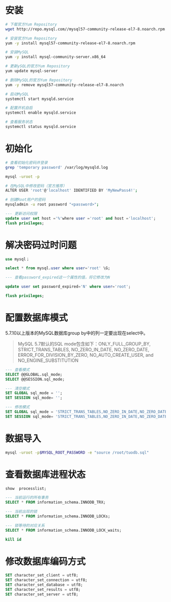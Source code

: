 # 安装
```bash
# 下载官方Yum Repository
wget http://repo.mysql.com//mysql57-community-release-el7-8.noarch.rpm

# 安装官方Yum Repository
yum -y install mysql57-community-release-el7-8.noarch.rpm

# 安装MySQL
yum -y install mysql-community-server.x86_64

# 更新ySQL的官方Yum Repository
yum update mysql-server

# 删除MySQL的官方Yum Repository
yum -y remove mysql57-community-release-el7-8.noarch

# 启动MySQL
systemctl start mysqld.service

# 配置开机自启
systemctl enable mysqld.service

# 查看服务状态
systemctl status mysqld.service
```

# 初始化
```bash
# 查看初始化密码并登录
grep 'temporary password' /var/log/mysqld.log

mysql -uroot -p

# 在MySQL中修改密码（官方推荐）
ALTER USER 'root'@'localhost' IDENTIFIED BY 'MyNewPass4!';

# 创建Root用户的密码
mysqladmin -u root password "<password>";
```
```sql
--- 更新访问权限
update user set host ='%'where user ='root' and host ='localhost';
flush privileges;
```

# 解决密码过时问题
```sql
use mysql；

select * from mysql.user where user='root' \G;

--- 查看password_expired这一个属性的值，将它修改为N

update user set password_expired='N' where user='root';

flush privileges;
```

# 配置数据库模式
5.7.10以上版本的MySQL数据库group by中的列一定要出现在select中。

> MySQL 5.7默认的SQL mode包含如下：ONLY_FULL_GROUP_BY, STRICT_TRANS_TABLES, NO_ZERO_IN_DATE, NO_ZERO_DATE, ERROR_FOR_DIVISION_BY_ZERO, NO_AUTO_CREATE_USER, and NO_ENGINE_SUBSTITUTION

```sql
--- 查看模式
SELECT @@GLOBAL.sql_mode;
SELECT @@SESSION.sql_mode;

--- 清空模式
SET GLOBAL sql_mode = '';
SET SESSION sql_mode= '';

--- 修改模式
SET GLOBAL sql_mode = 'STRICT_TRANS_TABLES,NO_ZERO_IN_DATE,NO_ZERO_DATE,ERROR_FOR_DIVISION_BY_ZERO,NO_AUTO_CREATE_USER,NO_ENGINE_SUBSTITUTION';
SET SESSION sql_mode= 'STRICT_TRANS_TABLES,NO_ZERO_IN_DATE,NO_ZERO_DATE,ERROR_FOR_DIVISION_BY_ZERO,NO_AUTO_CREATE_USER,NO_ENGINE_SUBSTITUTION';
```

# 数据导入
```bash
mysql -uroot -p$MYSQL_ROOT_PASSWORD -e "source /root/tuodb.sql"
```

# 查看数据库进程状态
```sql
show  processlist;

--- 当前运行的所有事务
SELECT * FROM information_schema.INNODB_TRX;

--- 当前出现的锁
SELECT * FROM information_schema.INNODB_LOCKs;

--- 锁等待的对应关系
SELECT * FROM information_schema.INNODB_LOCK_waits;

kill id
```


# 修改数据库编码方式

```sql
SET character_set_client = utf8;
SET character_set_connection = utf8;
SET character_set_database = utf8;
SET character_set_results = utf8;
SET character_set_server = utf8;
```